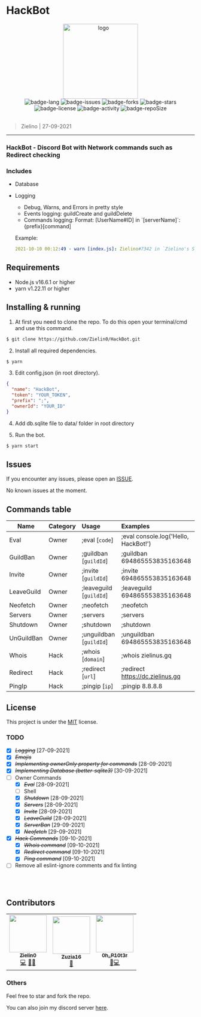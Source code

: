 # HackBot

<div align="center">
  <img src="https://cdn.discordapp.com/avatars/886585147573555210/b290615a286c8b355947fe8cdc6197eb.png?size=256" alt="logo" width="200">
  <br>
  <img src="https://img.shields.io/badge/language-333?logo=javascript&style=flat" alt="badge-lang">
  <img src="https://img.shields.io/github/issues/Zielin0/HackBot" alt="badge-issues">
  <img src="https://img.shields.io/github/forks/Zielin0/HackBot" alt="badge-forks">
  <img src="https://img.shields.io/github/stars/Zielin0/HackBot" alt="badge-stars">
  <img src="https://img.shields.io/github/license/Zielin0/HackBot" alt="badge-license">
  <img src="https://img.shields.io/github/commit-activity/m/Zielin0/HackBot" alt="badge-activity">
  <img src="https://img.shields.io/github/repo-size/Zielin0/HackBot?style=flat" alt="badge-repoSize">
  <br><br>
</div>

> Zielino | 27-09-2021

---

### HackBot - Discord Bot with Network commands such as Redirect checking

### Includes

<!-- - Small amount of commands (bc I'm lazy) -->

- Database
- Logging

  - Debug, Warns, and Errors in pretty style
  - Events logging: guildCreate and guildDelete
  - Commands logging: Format: [UserName#ID] in \`[serverName]\`: {prefix}[command]

  Example:

  ```yaml
  2021-10-10 00:12:49 - warn [index.js]: Zielino#7342 in `Zielino's Sever`: ;eval
  ```

## Requirements

- Node.js v16.6.1 or higher
- yarn v1.22.11 or higher

## Installing & running

1. At first you need to clone the repo. To do this open your terminal/cmd and use this command.

```bash
$ git clone https://github.com/Zielin0/HackBot.git
```

2. Install all required dependencies.

```bash
$ yarn
```

3. Edit config.json (in root directory).

```JSON
{
  "name": "HackBot",
  "token": "YOUR_TOKEN",
  "prefix": ";",
  "ownerId": "YOUR_ID"
}
```

4. Add db.sqlite file to data/ folder in root directory

5. Run the bot.

```bash
$ yarn start
```

## Issues

If you encounter any issues, please open an [ISSUE](https://github.com/Zielin0/HackBot/issues).

No known issues at the moment.

## Commands table

| Name       | Category | Usage                   | Examples                             |
| ---------- | :------- | :---------------------- | :----------------------------------- |
| Eval       | Owner    | ;eval [`code`]          | ;eval console.log('Hello, HackBot!') |
| GuildBan   | Owner    | ;guildban [`guildId`]   | ;guildban 694865553835163648         |
| Invite     | Owner    | ;invite [`guildId`]     | ;invite 694865553835163648           |
| LeaveGuild | Owner    | ;leaveguild [`guildId`] | ;leaveguild 694865553835163648       |
| Neofetch   | Owner    | ;neofetch               | ;neofetch                            |
| Servers    | Owner    | ;servers                | ;servers                             |
| Shutdown   | Owner    | ;shutdown               | ;shutdown                            |
| UnGuildBan | Owner    | ;unguildban [`guildId`] | ;unguildban 694865553835163648       |
| Whois      | Hack     | ;whois [`domain`]       | ;whois zielinus.gq                   |
| Redirect   | Hack     | ;redirect [`url`]       | ;redirect https://dc.zielinus.gq     |
| PingIp     | Hack     | ;pingip [`ip`]          | ;pingip 8.8.8.8                      |

## License

This project is under the [MIT](./LICENSE) license.

### TODO

- [x] ~~_Logging_~~ [27-09-2021]
- [x] ~~_Emojis_~~
- [x] ~~_Implementing ownerOnly property for commands_~~ [28-09-2021]
- [x] ~~_Implementing Database (better-sqlite3)_~~ [30-09-2021]
- [ ] Owner Commands
  - [x] ~~_Eval_~~ [28-09-2021]
  - [ ] Shell
  - [x] ~~_Shutdown_~~ [28-09-2021]
  - [x] ~~_Servers_~~ [28-09-2021]
  - [x] ~~_Invite_~~ [28-09-2021]
  - [x] ~~_LeaveGuild_~~ [28-09-2021]
  - [x] ~~_ServerBan_~~ [29-09-2021]
  - [x] ~~_Neofetch_~~ [29-09-2021]
- [x] ~~_Hack Commands_~~ [09-10-2021]
  - [x] ~~_Whois command_~~ [09-10-2021]
  - [x] ~~_Redirect command_~~ [09-10-2021]
  - [x] ~~_Ping command_~~ [09-10-2021]
- [ ] Remove all eslint-ignore comments and fix linting

<br />
<br />

## Contributors

<table>
  <tr>
    <td align="center"><a href="https://github.com/Zielin0"><img src="https://github.com/Zielin0.png" width="100px;" alt=""/><br /><sub><b>Zielin0</b></sub></a><br /><a href="https://github.com/Zielin0/HackBot/commits?author=Zielin0" title="Code">💻</a> <a href="https://github.com/Zielin0/HackBot/commits?author=Zielin0" title="Documentation">📖</a><a href="#Testing-Zielin0" title="Testing">🥊</a></td>
    <td align="center"><a href="https://github.com/Zuzia16"><img src="https://github.com/Zuzia16.png" width="100px;" alt=""/><br /><sub><b>Zuzia16</b></sub></a><br /><a href="#Testing-Zuzia16" title="Testing">🥊</a></td>
    <td align="center"><a href="https://discord.com/users/695672097749336114"><img src="https://cdn.discordapp.com/avatars/695672097749336114/bbae732f437903f150fab4a3534acd03.webp?size=512" width="100px;" alt=""/><br /><sub><b>0h_P10t3r</b></sub></a><br /><a href="#Testing-0h_P10t3r" title="Testing">🥊</a><a href="./src/commands/hack/GenBotInvite.js" title="Code">💻</a></td>
  </tr>
</table>

### Others

Feel free to star and fork the repo.

You can also join my discord server [here](https://discord.gg/ckYHKMy).
